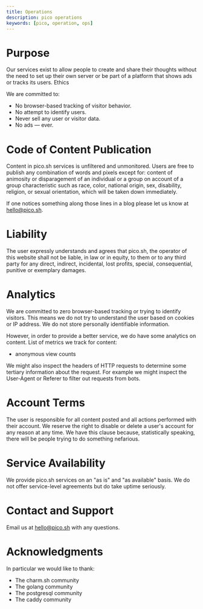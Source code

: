```yaml
---
title: Operations
description: pico operations
keywords: [pico, operation, ops]
---
```


# Purpose

Our services exist to allow people to create and share their thoughts without
the need to set up their own server or be part of a platform that shows ads or
tracks its users. Ethics

We are committed to:

- No browser-based tracking of visitor behavior.
- No attempt to identify users.
- Never sell any user or visitor data.
- No ads — ever.

# Code of Content Publication

Content in pico.sh services is unfiltered and unmonitored. Users are free to
publish any combination of words and pixels except for: content of animosity or
disparagement of an individual or a group on account of a group characteristic
such as race, color, national origin, sex, disability, religion, or sexual
orientation, which will be taken down immediately.

If one notices something along those lines in a blog please let us know at
hello@pico.sh.

# Liability

The user expressly understands and agrees that pico.sh, the operator of this
website shall not be liable, in law or in equity, to them or to any third party
for any direct, indirect, incidental, lost profits, special, consequential,
punitive or exemplary damages.

# Analytics

We are committed to zero browser-based tracking or trying to identify visitors.
This means we do not try to understand the user based on cookies or IP address.
We do not store personally identifiable information.

However, in order to provide a better service, we do have some analytics on
content. List of metrics we track for content:

- anonymous view counts

We might also inspect the headers of HTTP requests to determine some tertiary
information about the request. For example we might inspect the User-Agent or
Referer to filter out requests from bots.

# Account Terms

The user is responsible for all content posted and all actions performed with
their account. We reserve the right to disable or delete a user's account for
any reason at any time. We have this clause because, statistically speaking,
there will be people trying to do something nefarious.

# Service Availability

We provide pico.sh services on an "as is" and "as available" basis. We do not
offer service-level agreements but do take uptime seriously.

# Contact and Support

Email us at hello@pico.sh with any questions.

# Acknowledgments

In particular we would like to thank:

- The charm.sh community
- The golang community
- The postgresql community
- The caddy community
